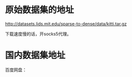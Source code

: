 # 原始数据集的地址
http://datasets.lids.mit.edu/sparse-to-dense/data/kitti.tar.gz

下载速度慢的话，开socks5代理。

# 国内数据集地址
百度网盘：